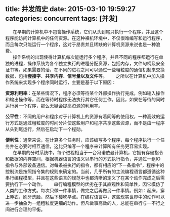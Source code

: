 title: 并发简史
date: 2015-03-10 19:59:27
categories: concurrent
tags: [并发]
---

&nbsp;&nbsp;&nbsp;&nbsp;&nbsp;&nbsp;在早期的计算机中不包含操作系统，它们从头到尾只执行一个程序，并且这个程序能访问计算机中的任何资源。在这种裸机环境中，不仅很难编写和运行程序，而且每次只能运行一个程序，这对于昂贵并且稀缺的计算机资源来说也是一种浪费。<!--more-->  
&nbsp;&nbsp;&nbsp;&nbsp;&nbsp;&nbsp;操作系统的出现使得计算机每次能运行多个程序，并且不同的程序都运行在单独的进程，操作系统为各个独立执行的进程分配资源，包括内存，文件句柄及安全证书等。如果需要的话，在不同的进程之间可以通过一些粗粒度的通信机制来交换数据，包括**套接字**、**共享内存**、**信号量以及文件**等。
&nbsp;&nbsp;&nbsp;&nbsp;&nbsp;&nbsp;之所以在计算机中加入操作系统来实现多个程序同时运行，主要是基于以下原因：

**资源利用率**：在某些情况下，程序必须等待某个外部操作执行完成，例如输入操作和输出操作等，而在等待时程序无法执行其它任何工作。因此，如果在等待的同时运行另一个程序，那么无疑会提高资源的利用率。


**公平性**：不同的用户和程序对于计算机上的资源有着同等的使用权，一种高效的运行方式是通过粗粒度的时间分片使这些用户和程序共享这些资源，而不是由一程序从头到尾运行，然后在启动下一个程勋。

**便利性**：通常来说，在计算多个任务时，应该编写多个程序，每个程序执行一个任务并在必要时相互通信，这比只编写一个程序来计算所有任务更容易实现。  
&nbsp;&nbsp;&nbsp;&nbsp;&nbsp;&nbsp;在早期的分时系统中，每个进程相当于一台冯诺依曼计算机，它拥有存储指令和数据的内存空间，根据机器语言的语义以串行的方式执行指令，并通过一组IO指令与外部设备通信。对每条被执行的指令，都有相应的“下一条指令”，程序中的控制流是按照指令集的规则来确定的。当前，几乎所有的主流编程语言都遵循这种串行编程模型，并且在这些语言的规范中也都清晰的定义了在某个动作完成之后需要执行下一个动作。
&nbsp;&nbsp;&nbsp;&nbsp;&nbsp;&nbsp;串行编程模型的优劣在于其直观性和简单性，因它模仿了人类的工作方式。每次只做一件事情，做完之后再做另一件事情。例如：起床，穿上睡衣，刷牙洗脸，然后下楼吃早点。在编程语言中，这些现实世界中的动作可以进一步抽象为一组粗粒度更细的动作。但凡做事高效的人，总能在串行与一不行之间进行合理的平衡。

